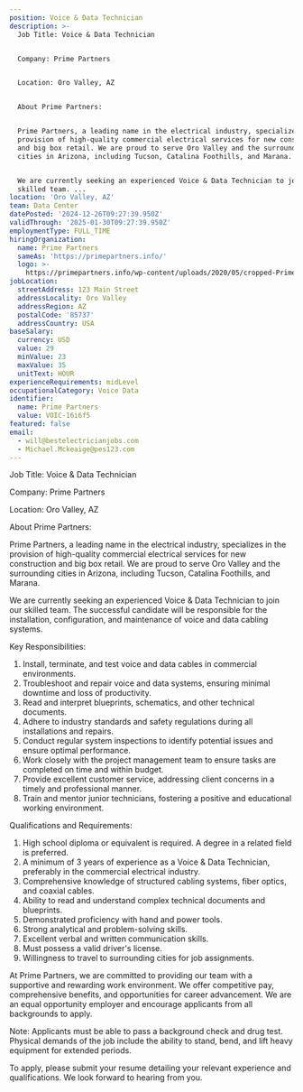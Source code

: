 ```yaml
---
position: Voice & Data Technician
description: >-
  Job Title: Voice & Data Technician


  Company: Prime Partners


  Location: Oro Valley, AZ


  About Prime Partners:


  Prime Partners, a leading name in the electrical industry, specializes in the
  provision of high-quality commercial electrical services for new construction
  and big box retail. We are proud to serve Oro Valley and the surrounding
  cities in Arizona, including Tucson, Catalina Foothills, and Marana. 


  We are currently seeking an experienced Voice & Data Technician to join our
  skilled team. ...
location: 'Oro Valley, AZ'
team: Data Center
datePosted: '2024-12-26T09:27:39.950Z'
validThrough: '2025-01-30T09:27:39.950Z'
employmentType: FULL_TIME
hiringOrganization:
  name: Prime Partners
  sameAs: 'https://primepartners.info/'
  logo: >-
    https://primepartners.info/wp-content/uploads/2020/05/cropped-Prime-Partners-Logo-NO-BG-1-1.png
jobLocation:
  streetAddress: 123 Main Street
  addressLocality: Oro Valley
  addressRegion: AZ
  postalCode: '85737'
  addressCountry: USA
baseSalary:
  currency: USD
  value: 29
  minValue: 23
  maxValue: 35
  unitText: HOUR
experienceRequirements: midLevel
occupationalCategory: Voice Data
identifier:
  name: Prime Partners
  value: VOIC-16i6f5
featured: false
email:
  - will@bestelectricianjobs.com
  - Michael.Mckeaige@pes123.com
---
```




Job Title: Voice & Data Technician

Company: Prime Partners

Location: Oro Valley, AZ

About Prime Partners:

Prime Partners, a leading name in the electrical industry, specializes in the provision of high-quality commercial electrical services for new construction and big box retail. We are proud to serve Oro Valley and the surrounding cities in Arizona, including Tucson, Catalina Foothills, and Marana. 

We are currently seeking an experienced Voice & Data Technician to join our skilled team. The successful candidate will be responsible for the installation, configuration, and maintenance of voice and data cabling systems.

Key Responsibilities:

1. Install, terminate, and test voice and data cables in commercial environments.
2. Troubleshoot and repair voice and data systems, ensuring minimal downtime and loss of productivity.
3. Read and interpret blueprints, schematics, and other technical documents.
4. Adhere to industry standards and safety regulations during all installations and repairs.
5. Conduct regular system inspections to identify potential issues and ensure optimal performance.
6. Work closely with the project management team to ensure tasks are completed on time and within budget.
7. Provide excellent customer service, addressing client concerns in a timely and professional manner.
8. Train and mentor junior technicians, fostering a positive and educational working environment.

Qualifications and Requirements:

1. High school diploma or equivalent is required. A degree in a related field is preferred.
2. A minimum of 3 years of experience as a Voice & Data Technician, preferably in the commercial electrical industry.
3. Comprehensive knowledge of structured cabling systems, fiber optics, and coaxial cables.
4. Ability to read and understand complex technical documents and blueprints.
5. Demonstrated proficiency with hand and power tools.
6. Strong analytical and problem-solving skills.
7. Excellent verbal and written communication skills.
8. Must possess a valid driver's license.
9. Willingness to travel to surrounding cities for job assignments.

At Prime Partners, we are committed to providing our team with a supportive and rewarding work environment. We offer competitive pay, comprehensive benefits, and opportunities for career advancement. We are an equal opportunity employer and encourage applicants from all backgrounds to apply.

Note: Applicants must be able to pass a background check and drug test. Physical demands of the job include the ability to stand, bend, and lift heavy equipment for extended periods. 

To apply, please submit your resume detailing your relevant experience and qualifications. We look forward to hearing from you.
